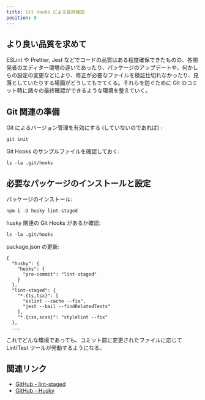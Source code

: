 ```yaml
---
title: Git Hooks による最終確認
position: 8
---
```


## より良い品質を求めて

ESLint や Prettier, Jest などでコードの品質はある程度確保できたものの、各開発者のエディター環境の違いであったり、パッケージのアップデートや、何かしらの設定の変更などにより、修正が必要なファイルを検証仕切れなかったり、見落としていたりする場面がどうしてもでてくる。それらを防ぐために Git のコミット時に諸々の最終確認ができるような環境を整えていく。

## Git 関連の準備

Git によるバージョン管理を有効にする (していないのであれば) :

```
git init
```

Git Hooks のサンプルファイルを確認しておく:

```
ls -la .git/hooks
```

## 必要なパッケージのインストールと設定


パッケージのインストール:

```
npm i -D husky lint-staged
```

husky 関連の Git Hooks があるか確認:

```
ls -la .git/hooks
```

package.json の更新:

```json[package.json]
{
  "husky": {
    "hooks": {
      "pre-commit": "lint-staged"
    }
  },
  "lint-staged": {
    "*.{ts,tsx}": [
      "eslint --cache --fix",
      "jest --bail --findRelatedTests"
    ],
    "*.{css,scss}": "stylelint --fix"
  },
  ...
```

これでどんな環境であっても、コミット前に変更されたファイルに応じて Lint/Test ツールが発動するようになる。

## 関連リンク

- [GitHub - lint-staged](https://github.com/okonet/lint-staged)
- [GitHub - Husky](https://github.com/typicode/husky)